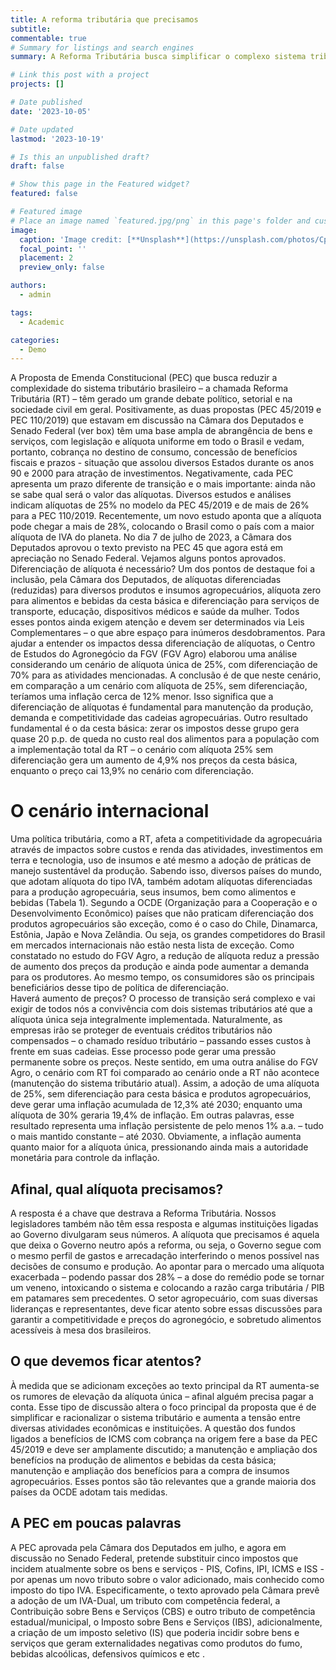 ```yaml
---
title: A reforma tributária que precisamos
subtitle:
commentable: true
# Summary for listings and search engines
summary: A Reforma Tributária busca simplificar o complexo sistema tributário do Brasil, substituindo cinco impostos por apenas um novo tributo sobre o valor adicionado (IVA). O principal desafio é encontrar a alíquota ideal para um sistema tributário equilibrado, justo e competitivo. Estudo realizado pelo Centro de Estudos do Agronegócio da FGV (FGV Agro) aponta que a adoção uma alíquota reduzida para algumas atividades – entre elas produtos e insumos do agro – é fundamental para manutenção da produção, demanda e competitividade das cadeias agropecuárias. Como exemplo, zerar os impostos sobre a cesta básica gera quase 20 p.p. de queda no custo real dos alimentos para a população.

# Link this post with a project
projects: []

# Date published
date: '2023-10-05'

# Date updated
lastmod: '2023-10-19'

# Is this an unpublished draft?
draft: false

# Show this page in the Featured widget?
featured: false

# Featured image
# Place an image named `featured.jpg/png` in this page's folder and customize its options here.
image:
  caption: 'Image credit: [**Unsplash**](https://unsplash.com/photos/CpkOjOcXdUY)'
  focal_point: ''
  placement: 2
  preview_only: false

authors:
  - admin

tags:
  - Academic

categories:
  - Demo
---
```


A Proposta de Emenda Constitucional (PEC) que busca reduzir a complexidade do sistema tributário brasileiro – a chamada Reforma Tributária (RT) – têm gerado um grande debate político, setorial e na sociedade civil em geral. Positivamente, as duas propostas (PEC 45/2019 e PEC 110/2019) que estavam em discussão na Câmara dos Deputados e Senado Federal (ver box) têm uma base ampla de abrangência de bens e serviços, com legislação e alíquota uniforme em todo o Brasil e vedam, portanto, cobrança no destino de consumo, concessão de benefícios fiscais e prazos - situação que assolou diversos Estados durante os anos 90 e 2000 para atração de investimentos. Negativamente, cada PEC apresenta um prazo diferente de transição e o mais importante: ainda não se sabe qual será o valor das alíquotas.
Diversos estudos e análises indicam alíquotas de 25% no modelo da PEC 45/2019 e de mais de 26% para a PEC 110/2019. Recentemente, um novo estudo aponta que a alíquota pode chegar a mais de 28%, colocando o Brasil como o país com a maior alíquota de IVA do planeta.
No dia 7 de julho de 2023, a Câmara dos Deputados aprovou o texto previsto na PEC 45 que agora está em apreciação no Senado Federal. Vejamos alguns pontos aprovados.
Diferenciação de alíquota é necessário?
Um dos pontos de destaque foi a inclusão, pela Câmara dos Deputados, de alíquotas diferenciadas (reduzidas) para diversos produtos e insumos agropecuários, alíquota zero para alimentos e bebidas da cesta básica e diferenciação para serviços de transporte, educação, dispositivos médicos e saúde da mulher. Todos esses pontos ainda exigem atenção e devem ser determinados via Leis Complementares – o que abre espaço para inúmeros desdobramentos.
Para ajudar a entender os impactos dessa diferenciação de alíquotas, o Centro de Estudos do Agronegócio da FGV (FGV Agro) elaborou uma análise considerando um cenário de alíquota única de 25%, com diferenciação de 70% para as atividades mencionadas. A conclusão é de que neste cenário, em comparação a um cenário com alíquota de 25%, sem diferenciação, teríamos uma inflação cerca de 12% menor. Isso significa que a diferenciação de alíquotas é fundamental para manutenção da produção, demanda e competitividade das cadeias agropecuárias.
Outro resultado fundamental é o da cesta básica: zerar os impostos desse grupo gera quase 20 p.p. de queda no custo real dos alimentos para a população com a implementação total da RT – o cenário com alíquota 25% sem diferenciação gera um aumento de 4,9% nos preços da cesta básica, enquanto o preço cai 13,9% no cenário com diferenciação.


# O cenário internacional
Uma política tributária, como a RT, afeta a competitividade da agropecuária através de impactos sobre custos e renda das atividades, investimentos em terra e tecnologia, uso de insumos e até mesmo a adoção de práticas de manejo sustentável da produção. Sabendo isso, diversos países do mundo, que adotam alíquota do tipo IVA, também adotam alíquotas diferenciadas para a produção agropecuária, seus insumos, bem como alimentos e bebidas (Tabela 1).
Segundo a OCDE (Organização para a Cooperação e o Desenvolvimento Econômico) países que não praticam diferenciação dos produtos agropecuários são exceção, como é o caso do Chile, Dinamarca, Estônia, Japão e Nova Zelândia. Ou seja, os grandes competidores do Brasil em mercados internacionais não estão nesta lista de exceção.
Como constatado no estudo do FGV Agro, a redução de alíquota reduz a pressão de aumento dos preços da produção e ainda pode aumentar a demanda para os produtores. Ao mesmo tempo, os consumidores são os principais beneficiários desse tipo de política de diferenciação.  
Haverá aumento de preços?
O processo de transição será complexo e vai exigir de todos nós a convivência com dois sistemas tributários até que a alíquota única seja integralmente implementada. Naturalmente, as empresas irão se proteger de eventuais créditos tributários não compensados – o chamado resíduo tributário – passando esses custos à frente em suas cadeias. Esse processo pode gerar uma pressão permanente sobre os preços.
Neste sentido, em uma outra análise do FGV Agro, o cenário com RT foi comparado ao cenário onde a RT não acontece (manutenção do sistema tributário atual). Assim, a adoção de uma alíquota de 25%, sem diferenciação para cesta básica e produtos agropecuários, deve gerar uma inflação acumulada de 12,3% até 2030; enquanto uma alíquota de 30% geraria 19,4% de inflação. Em outras palavras, esse resultado representa uma inflação persistente de pelo menos 1% a.a. – tudo o mais mantido constante – até 2030. Obviamente, a inflação aumenta quanto maior for a alíquota única, pressionando ainda mais a autoridade monetária para controle da inflação.  

## Afinal, qual alíquota precisamos?
A resposta é a chave que destrava a Reforma Tributária. Nossos legisladores também não têm essa resposta e algumas instituições ligadas ao Governo divulgaram seus números. A alíquota que precisamos é aquela que deixa o Governo neutro após a reforma, ou seja, o Governo segue com o mesmo perfil de gastos e arrecadação interferindo o menos possível nas decisões de consumo e produção.
Ao apontar para o mercado uma alíquota exacerbada – podendo passar dos 28% – a dose do remédio pode se tornar um veneno, intoxicando o sistema e colocando a razão carga tributária / PIB em patamares sem precedentes.
O setor agropecuário, com suas diversas lideranças e representantes, deve ficar atento sobre essas discussões para garantir a competitividade e preços do agronegócio, e sobretudo alimentos acessíveis à mesa dos brasileiros.

## O que devemos ficar atentos?
À medida que se adicionam exceções ao texto principal da RT aumenta-se os rumores de elevação da alíquota única – afinal alguém precisa pagar a conta. Esse tipo de discussão altera o foco principal da proposta que é de simplificar e racionalizar o sistema tributário e aumenta a tensão entre diversas atividades econômicas e instituições. A questão dos fundos ligados a benefícios de ICMS com cobrança na origem fere a base da PEC 45/2019 e deve ser amplamente discutido; a manutenção e ampliação dos benefícios na produção de alimentos e bebidas da cesta básica; manutenção e ampliação dos benefícios para a compra de insumos agropecuários. Esses pontos são tão relevantes que a grande maioria dos países da OCDE adotam tais medidas.

## A PEC em poucas palavras
A PEC aprovada pela Câmara dos Deputados em julho, e agora em discussão no Senado Federal, pretende substituir cinco impostos que incidem atualmente sobre os bens e serviços - PIS, Cofins, IPI, ICMS e ISS - por apenas um novo tributo sobre o valor adicionado, mais conhecido como imposto do tipo IVA.
Especificamente, o texto aprovado pela Câmara prevê a adoção de um IVA-Dual, um tributo com competência federal, a Contribuição sobre Bens e Serviços (CBS) e outro tributo de competência estadual/municipal, o Imposto sobre Bens e Serviços (IBS), adicionalmente, a criação de um imposto seletivo (IS) que poderia incidir sobre bens e serviços que geram externalidades negativas como produtos do fumo, bebidas alcoólicas, defensivos químicos e etc .
